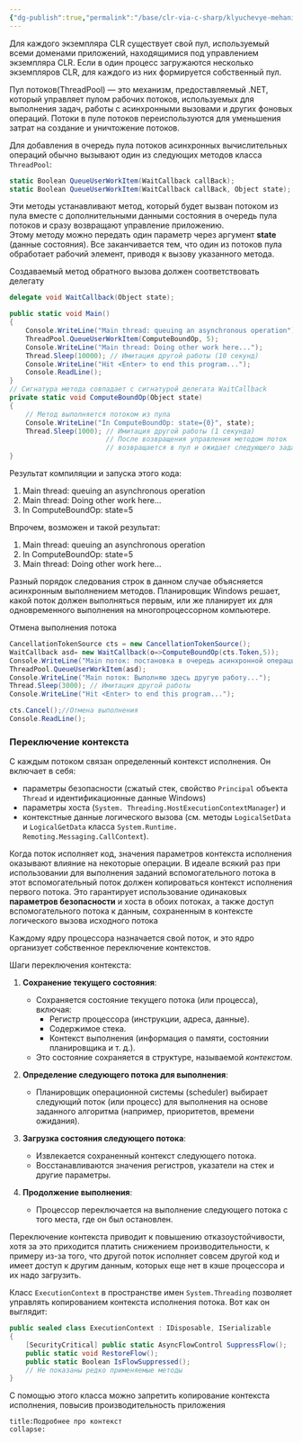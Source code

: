 ```yaml
---
{"dg-publish":true,"permalink":"/base/clr-via-c-sharp/klyuchevye-mehanizmy/mnogopotochnos/asinhronnye-vychislitelnye-operaczii/"}
---
```


Для каждого экземпляра CLR существует свой пул, используемый всеми доменами приложений, находящимися под управлением экземпляра CLR. Если в один процесс загружаются несколько экземпляров CLR, для каждого из них формируется собственный пул.

Пул потоков(ThreadPool) — это механизм, предоставляемый .NET, который управляет пулом рабочих потоков, используемых для выполнения задач, работы с асинхронными вызовами и других фоновых операций. Потоки в пуле потоков переиспользуются для уменьшения затрат на создание и уничтожение потоков.

Для добавления в очередь пула потоков асинхронных вычислительных операций обычно вызывают один из следующих методов класса `ThreadPool`: 

```csharp
static Boolean QueueUserWorkItem(WaitCallback callBack); 
static Boolean QueueUserWorkItem(WaitCallback callBack, Object state);
```


Эти методы устанавливают метод, который будет вызван потоком из пула вместе с дополнительными данными состояния в очередь пула потоков и сразу возвращают управление приложению.  
Этому методу можно передать один параметр через аргумент **state** (данные состояния). 
Все заканчивается тем, что один из потоков пула обработает рабочий элемент, приводя к вызову указанного метода. 

Создаваемый метод обратного вызова должен соответствовать делегату  
```csharp
delegate void WaitCallback(Object state);
```

```csharp
public static void Main()
{
	Console.WriteLine("Main thread: queuing an asynchronous operation");
	ThreadPool.QueueUserWorkItem(ComputeBoundOp, 5);
	Console.WriteLine("Main thread: Doing other work here...");
	Thread.Sleep(10000); // Имитация другой работы (10 секунд)
	Console.WriteLine("Hit <Enter> to end this program...");
	Console.ReadLine();
}
// Сигнатура метода совпадает с сигнатурой делегата WaitCallback
private static void ComputeBoundOp(Object state)
{
	// Метод выполняется потоком из пула
	Console.WriteLine("In ComputeBoundOp: state={0}", state);
	Thread.Sleep(1000); // Имитация другой работы (1 секунда)
						// После возвращения управления методом поток
						// возвращается в пул и ожидает следующего задания
}
```

Результат компиляции и запуска этого кода: 
1. Main thread: queuing an asynchronous operation 
2. Main thread: Doing other work here... 
3. In ComputeBoundOp: state=5 

Впрочем, возможен и такой результат: 
1. Main thread: queuing an asynchronous operation 
3. In ComputeBoundOp: state=5 
2. Main thread: Doing other work here...

Разный порядок следования строк в данном случае объясняется асинхронным выполнением методов. Планировщик Windows решает, какой поток должен выполняться первым, или же планирует их для одновременного выполнения на многопроцессорном компьютере.


Отмена выполнения потока
```csharp
CancellationTokenSource cts = new CancellationTokenSource();
WaitCallback asd= new WaitCallback(o=>ComputeBoundOp(cts.Token,5));
Console.WriteLine("Main поток: постановка в очередь асинхронной операции");
ThreadPool.QueueUserWorkItem(asd);
Console.WriteLine("Main поток: Выполняю здесь другую работу...");
Thread.Sleep(3000); // Имитация другой работы 
Console.WriteLine("Hit <Enter> to end this program...");

cts.Cancel();//Отмена выполнения
Console.ReadLine();
```

### Переключение контекста

С каждым потоком связан определенный контекст исполнения.
Он включает в себя:
- параметры безопасности (сжатый стек, свойство `Principal` объекта `Thread` и идентификационные данные Windows)
- параметры хоста (`System. Threading.HostExecutionContextManager`) и 
- контекстные данные логического вызова (см. методы `LogicalSetData` и `LogicalGetData` класса `System.Runtime. Remoting.Messaging.CallContext`). 

Когда поток исполняет код, значения параметров контекста исполнения оказывают влияние на некоторые операции. В идеале всякий раз при использовании для выполнения заданий вспомогательного потока в этот вспомогательный поток должен копироваться контекст исполнения первого потока. Это гарантирует использование одинаковых **параметров безопасности** и хоста в обоих потоках, а также доступ вспомогательного потока к данным, сохраненным в контексте логического вызова исходного потока

Каждому ядру процессора назначается свой поток, и это ядро организует собственное переключение контекстов.


Шаги переключения контекста:
1. **Сохранение текущего состояния**:
    - Сохраняется состояние текущего потока (или процесса), включая:
        - Регистр процессора (инструкции, адреса, данные).
        - Содержимое стека.
        - Контекст выполнения (информация о памяти, состоянии планировщика и т. д.).
    - Это состояние сохраняется в структуре, называемой _контекстом_.
2. **Определение следующего потока для выполнения**:
    
    - Планировщик операционной системы (scheduler) выбирает следующий поток (или процесс) для выполнения на основе заданного алгоритма (например, приоритетов, времени ожидания).
3. **Загрузка состояния следующего потока**:
    
    - Извлекается сохраненный контекст следующего потока.
    - Восстанавливаются значения регистров, указатели на стек и другие параметры.
4. **Продолжение выполнения**:
    
    - Процессор переключается на выполнение следующего потока с того места, где он был остановлен.

Переключение контекста приводит к повышению отказоустойчивости, хотя за это приходится платить снижением производительности, к примеру из-за того, что другой поток исполняет совсем другой код и имеет доступ к другим данным, которых еще нет в кэше процессора и их надо загрузить.

Класс `ExecutionContext` в пространстве имен `System.Threading` позволяет управлять копированием контекста исполнения потока. Вот как он выглядит: 
```csharp
public sealed class ExecutionContext : IDisposable, ISerializable
{
	[SecurityCritical] public static AsyncFlowControl SuppressFlow();
	public static void RestoreFlow();
	public static Boolean IsFlowSuppressed();
	// Не показаны редко применяемые методы
}
```

С помощью этого класса можно запретить копирование контекста исполнения, повысив производительность приложения


```ad-note
title:Подробнее про контекст
collapse:

```



